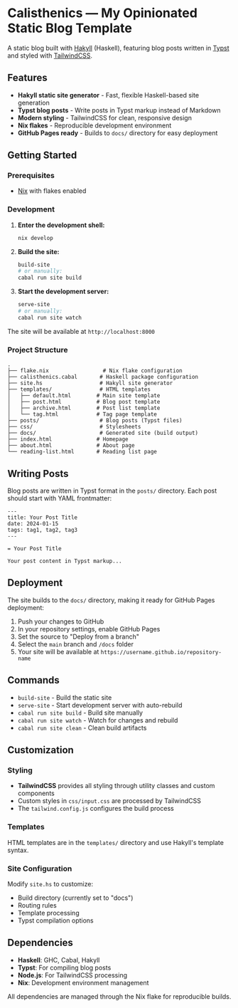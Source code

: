 # Calisthenics — My Opinionated Static Blog Template

A static blog built with [Hakyll](https://jaspervdj.be/hakyll/) (Haskell), featuring blog posts written in [Typst](https://typst.app/) and styled with [TailwindCSS](https://tailwindcss.com).

## Features

- **Hakyll static site generator** - Fast, flexible Haskell-based site generation
- **Typst blog posts** - Write posts in Typst markup instead of Markdown
- **Modern styling** - TailwindCSS for clean, responsive design
- **Nix flakes** - Reproducible development environment
- **GitHub Pages ready** - Builds to `docs/` directory for easy deployment

## Getting Started

### Prerequisites

- [Nix](https://nixos.org/) with flakes enabled

### Development

1. **Enter the development shell:**
   ```bash
   nix develop
   ```

2. **Build the site:**
   ```bash
   build-site
   # or manually:
   cabal run site build
   ```

3. **Start the development server:**
   ```bash
   serve-site
   # or manually:
   cabal run site watch
   ```

The site will be available at `http://localhost:8000`

### Project Structure

```
.
├── flake.nix                 # Nix flake configuration
├── calisthenics.cabal       # Haskell package configuration
├── site.hs                  # Hakyll site generator
├── templates/               # HTML templates
│   ├── default.html        # Main site template
│   ├── post.html           # Blog post template
│   ├── archive.html        # Post list template
│   └── tag.html            # Tag page template
├── posts/                   # Blog posts (Typst files)
├── css/                     # Stylesheets
├── docs/                    # Generated site (build output)
├── index.html              # Homepage
├── about.html              # About page
└── reading-list.html       # Reading list page
```

## Writing Posts

Blog posts are written in Typst format in the `posts/` directory. Each post should start with YAML frontmatter:

```typst
---
title: Your Post Title
date: 2024-01-15
tags: tag1, tag2, tag3
---

= Your Post Title

Your post content in Typst markup...
```

## Deployment

The site builds to the `docs/` directory, making it ready for GitHub Pages deployment:

1. Push your changes to GitHub
2. In your repository settings, enable GitHub Pages
3. Set the source to "Deploy from a branch"
4. Select the `main` branch and `/docs` folder
5. Your site will be available at `https://username.github.io/repository-name`

## Commands

- `build-site` - Build the static site
- `serve-site` - Start development server with auto-rebuild
- `cabal run site build` - Build site manually
- `cabal run site watch` - Watch for changes and rebuild
- `cabal run site clean` - Clean build artifacts

## Customization

### Styling

- **TailwindCSS** provides all styling through utility classes and custom components
- Custom styles in `css/input.css` are processed by TailwindCSS
- The `tailwind.config.js` configures the build process

### Templates

HTML templates are in the `templates/` directory and use Hakyll's template syntax.

### Site Configuration

Modify `site.hs` to customize:
- Build directory (currently set to "docs")
- Routing rules
- Template processing
- Typst compilation options

## Dependencies

- **Haskell**: GHC, Cabal, Hakyll
- **Typst**: For compiling blog posts
- **Node.js**: For TailwindCSS processing
- **Nix**: Development environment management

All dependencies are managed through the Nix flake for reproducible builds.
